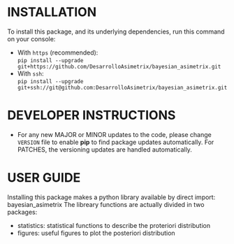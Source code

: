 # INSTALLATION
To install this package, and its underlying dependencies, run this command on your console:  
- With `https` (recommended):  
`pip install --upgrade git+https://github.com/DesarrolloAsimetrix/bayesian_asimetrix.git`
- With `ssh`:  
`pip install --upgrade git+ssh://git@github.com:DesarrolloAsimetrix/bayesian_asimetrix.git`


# DEVELOPER INSTRUCTIONS
- For any new MAJOR or MINOR updates to the code, please change `VERSION` file to enable **pip** to find package updates automatically. For PATCHES, the versioning updates are handled automatically.

# USER GUIDE
Installing this package makes a python library available by direct import: bayesian_asimetrix
The libreary functions are actually divided in two packages:
- statistics: statistical functions to describe the proteriori distribution
- figures: useful figures to plot the posteriori distribution